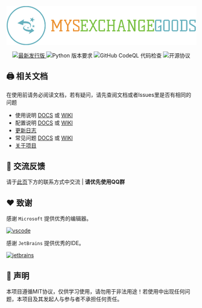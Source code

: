 <p align="center"><img alt="项目图标" src="data/images/logo.png"></p>
<div align="center">
  <a href="https://github.com/GOOD-AN/Mys-Exchange-Goods/releases/latest" target="_blank">
    <img alt="最新发行版" src="https://img.shields.io/github/v/release/GOOD-AN/Mys-Exchange-Goods?logo=python&style=for-the-badge">
  </a>
  <img alt="Python 版本要求" src="https://img.shields.io/badge/Python-3.6+-green.svg?longCache=true&style=for-the-badge">
  <img alt="GitHub CodeQL 代码检查" src="https://img.shields.io/github/actions/workflow/status/GOOD-AN/Mys-Exchange-Goods/codeql.yml?logo=github&style=for-the-badge">
  <img alt="开源协议" src="https://img.shields.io/badge/License-mit-blue.svg?longCache=true&style=for-the-badge">
</div>

## 🖨️ 相关文档
在使用前请务必阅读文档，若有疑问，请先查阅文档或者Issues里是否有相同的问题

* 使用说明 [DOCS](./docs/运行方法.md) 或 [WIKI](https://github.com/GOOD-AN/Mys-Exchange-Goods/wiki/运行方法)
* 配置说明 [DOCS](./docs/配置文件说明.md) 或 [WIKI](https://github.com/GOOD-AN/Mys-Exchange-Goods/wiki/配置文件说明)
* [更新日志](./docs/CHANGELOG.md)
* 常见问题 [DOCS](./docs/FAQ.md) 或 [WIKI](https://github.com/GOOD-AN/Mys-Exchange-Goods/wiki/FAQ)
* [关于项目](./docs/ABOUT.md)

## 💬 交流反馈
请于[此页](https://blog.goodant.top/about/)下方的联系方式中交流 | **请优先使用QQ群**

## ❤️ 致谢
感谢 `Microsoft` 提供优秀的编辑器。

<a href="https://code.visualstudio.com/" target="_blank">
  <img alt="vscode" src="https://s3.bmp.ovh/imgs/2022/11/11/a21d853cbd99f164.png" width="150"/>
</a>

感谢 `JetBrains` 提供优秀的IDE。

<a href="https://www.jetbrains.com/" target="_blank">
  <img alt="jetbrains" src="https://s3.bmp.ovh/imgs/2022/11/11/8f7309621f30a044.png" width="150"/>
</a>

## 🎺 声明

本项目遵循MIT协议，仅供学习使用，请勿用于非法用途！若使用中出现任何问题，本项目及其发起人与参与者不承担任何责任。
